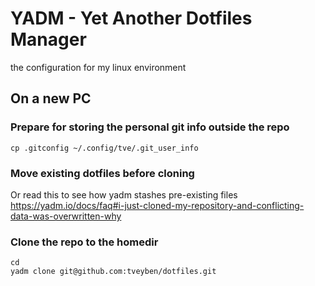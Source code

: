# YADM - Yet Another Dotfiles Manager
the configuration for my linux environment

## On a new PC

### Prepare for storing the personal git info outside the repo
````mkdir ~/.config/tve
cp .gitconfig ~/.config/tve/.git_user_info
````

### Move existing dotfiles before cloning
Or read this to see how yadm stashes pre-existing files  
https://yadm.io/docs/faq#i-just-cloned-my-repository-and-conflicting-data-was-overwritten-why

### Clone the repo to the homedir
````
cd
yadm clone git@github.com:tveyben/dotfiles.git
````
